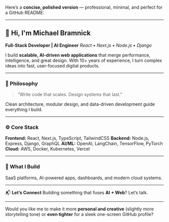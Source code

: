 Here’s a **concise, polished version** — professional, minimal, and perfect for a GitHub README:

---

## 👋 Hi, I'm Michael Bramnick

**Full-Stack Developer | AI Engineer**
*React • Next.js • Node.js • Django*

I build **scalable, AI-driven web applications** that merge performance, intelligence, and great design.
With 10+ years of experience, I turn complex ideas into fast, user-focused digital products.

---

### 🧠 Philosophy

> “Write code that scales. Design systems that last.”

Clean architecture, modular design, and data-driven development guide everything I build.

---

### ⚙️ Core Stack

**Frontend:** React, Next.js, TypeScript, TailwindCSS
**Backend:** Node.js, Express, Django, GraphQL
**AI/ML:** OpenAI, LangChain, TensorFlow, PyTorch
**Cloud:** AWS, Docker, Kubernetes, Vercel

---

### 🚀 What I Build

SaaS platforms, AI-powered apps, dashboards, and modern cloud systems.

---

📬 **Let’s Connect**
Building something that fuses **AI + Web**? Let’s talk.

---

Would you like me to make it more **personal and creative** (slightly more storytelling tone) or **even tighter** for a sleek one-screen GitHub profile?
